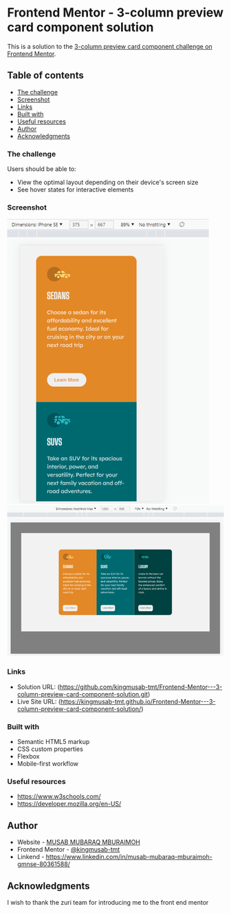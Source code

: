 # Frontend Mentor - 3-column preview card component solution

This is a solution to the [3-column preview card component challenge on Frontend Mentor](https://www.frontendmentor.io/challenges/3column-preview-card-component-pH92eAR2-). 

## Table of contents


  - [The challenge](#the-challenge)
  - [Screenshot](#screenshot)
  - [Links](#links)
  - [Built with](#built-with)
  - [Useful resources](#useful-resources)
- [Author](#author)
- [Acknowledgments](#acknowledgments)




### The challenge

Users should be able to:

- View the optimal layout depending on their device's screen size
- See hover states for interactive elements

### Screenshot

![](./mobileview.png)
![](./desktopview.png)


### Links

- Solution URL: (https://github.com/kingmusab-tmt/Frontend-Mentor---3-column-preview-card-component-solution.git)
- Live Site URL: (https://kingmusab-tmt.github.io/Frontend-Mentor---3-column-preview-card-component-solution/)


### Built with

- Semantic HTML5 markup
- CSS custom properties
- Flexbox
- Mobile-first workflow

### Useful resources

- https://www.w3schools.com/ 
- https://developer.mozilla.org/en-US/



## Author

- Website - [MUSAB MUBARAQ MBURAIMOH](triplemultipurposetechnology.com)
- Frontend Mentor - [@kingmusab-tmt](https://www.frontendmentor.io/profile/kingmusab-tmt)
- Linkend - https://www.linkedin.com/in/musab-mubaraq-mburaimoh-gmnse-80361588/



## Acknowledgments

I wish to thank the zuri team for introducing me to the front end mentor


